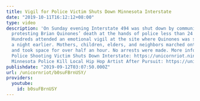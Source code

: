 ```yaml
---
title: Vigil for Police Victim Shuts Down Minnesota Interstate
date: "2019-10-11T16:12:12+08:00"
type: video
description: 'On Sunday evening Interstate 494 was shut down by community members
  protesting Brian Quinones’ death at the hands of police less than 24 hours earlier.
  Hundreds attended an emotional vigil at the site where Quinones was shot and killed
  a night earlier. Mothers, children, elders, and neighbors marched onto the interstate
  and took space for over half an hour. No arrests were made. More info: Vigil for
  Police Shooting Victim Shuts Down Interstate: https://unicornriot.ninja/2019/vigil-for-police-shooting-victim-shuts-down-interstate/
  Minnesota Police Kill Local Hip Hop Artist After Pursuit: https://unicornriot.ninja/2019/minnesota-police-kill-local-hip-hop-artist-after-pursuit/'
publishdate: "2019-09-12T03:07:50.000Z"
url: /unicornriot/b0suFBrnUSY/
providers:
  youtube:
    id: b0suFBrnUSY
---
```

